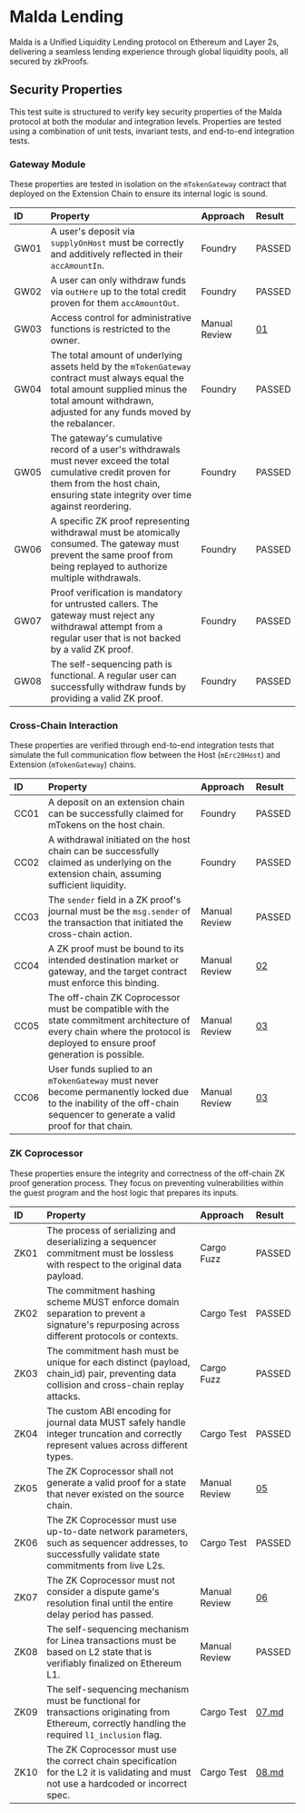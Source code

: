 # Malda Lending

Malda is a Unified Liquidity Lending protocol on Ethereum and Layer 2s,
delivering a seamless lending experience through global liquidity pools, all
secured by zkProofs.

## Security Properties

This test suite is structured to verify key security properties of the Malda
protocol at both the modular and integration levels. Properties are tested using
a combination of unit tests, invariant tests, and end-to-end integration tests.

### Gateway Module

These properties are tested in isolation on the `mTokenGateway` contract that
deployed on the Extension Chain to ensure its internal logic is sound.

| ID   | Property                                                                                                                                                                                                 | Approach      | Result                |
| :--- | :------------------------------------------------------------------------------------------------------------------------------------------------------------------------------------------------------- | :------------ | :-------------------- |
| GW01 | A user's deposit via `supplyOnHost` must be correctly and additively reflected in their `accAmountIn`.                                                                                                   | Foundry       | PASSED                |
| GW02 | A user can only withdraw funds via `outHere` up to the total credit proven for them `accAmountOut`.                                                                                                      | Foundry       | PASSED                |
| GW03 | Access control for administrative functions is restricted to the owner.                                                                                                                                  | Manual Review | [01](/findings/01.md) |
| GW04 | The total amount of underlying assets held by the `mTokenGateway` contract must always equal the total amount supplied minus the total amount withdrawn, adjusted for any funds moved by the rebalancer. | Foundry       | PASSED                |
| GW05 | The gateway's cumulative record of a user's withdrawals must never exceed the total cumulative credit proven for them from the host chain, ensuring state integrity over time against reordering.        | Foundry       | PASSED                |
| GW06 | A specific ZK proof representing withdrawal must be atomically consumed. The gateway must prevent the same proof from being replayed to authorize multiple withdrawals.                                  | Foundry       | PASSED                |
| GW07 | Proof verification is mandatory for untrusted callers. The gateway must reject any withdrawal attempt from a regular user that is not backed by a valid ZK proof.                                        | Foundry       | PASSED                |
| GW08 | The self-sequencing path is functional. A regular user can successfully withdraw funds by providing a valid ZK proof.                                                                                    | Foundry       | PASSED                |

### Cross-Chain Interaction

These properties are verified through end-to-end integration tests that simulate
the full communication flow between the Host (`mErc20Host`) and Extension
(`mTokenGateway`) chains.

| ID   | Property                                                                                                                                                                     | Approach      | Result                |
| :--- | :--------------------------------------------------------------------------------------------------------------------------------------------------------------------------- | :------------ | :-------------------- |
| CC01 | A deposit on an extension chain can be successfully claimed for mTokens on the host chain.                                                                                   | Foundry       | PASSED                |
| CC02 | A withdrawal initiated on the host chain can be successfully claimed as underlying on the extension chain, assuming sufficient liquidity.                                    | Foundry       | PASSED                |
| CC03 | The `sender` field in a ZK proof's journal must be the `msg.sender` of the transaction that initiated the cross-chain action.                                                | Manual Review | PASSED                |
| CC04 | A ZK proof must be bound to its intended destination market or gateway, and the target contract must enforce this binding.                                                   | Manual Review | [02](/findings/02.md) |
| CC05 | The off-chain ZK Coprocessor must be compatible with the state commitment architecture of every chain where the protocol is deployed to ensure proof generation is possible. | Manual Review | [03](/findings/03.md) |
| CC06 | User funds suplied to an `mTokenGateway` must never become permanently locked due to the inability of the off-chain sequencer to generate a valid proof for that chain.      | Manual Review | [03](/findings/03.md) |

### ZK Coprocessor

These properties ensure the integrity and correctness of the off-chain ZK proof
generation process. They focus on preventing vulnerabilities within the guest
program and the host logic that prepares its inputs.

| ID   | Property                                                                                                                                          | Approach      | Result                   |
| :--- | :------------------------------------------------------------------------------------------------------------------------------------------------ | :------------ | :----------------------- |
| ZK01 | The process of serializing and deserializing a sequencer commitment must be lossless with respect to the original data payload.                   | Cargo Fuzz    | PASSED                   |
| ZK02 | The commitment hashing scheme MUST enforce domain separation to prevent a signature's repurposing across different protocols or contexts.         | Cargo Test    | PASSED                   |
| ZK03 | The commitment hash must be unique for each distinct (payload, chain_id) pair, preventing data collision and cross-chain replay attacks.          | Cargo Fuzz    | PASSED                   |
| ZK04 | The custom ABI encoding for journal data MUST safely handle integer truncation and correctly represent values across different types.             | Cargo Test    | PASSED                   |
| ZK05 | The ZK Coprocessor shall not generate a valid proof for a state that never existed on the source chain.                                           | Manual Review | [05](/findings/05.md)    |
| ZK06 | The ZK Coprocessor must use up-to-date network parameters, such as sequencer addresses, to successfully validate state commitments from live L2s. | Cargo Test    | PASSED                   |
| ZK07 | The ZK Coprocessor must not consider a dispute game's resolution final until the entire delay period has passed.                                  | Manual Review | [06](/findings/06.md)    |
| ZK08 | The self-sequencing mechanism for Linea transactions must be based on L2 state that is verifiably finalized on Ethereum L1.                       | Manual Review | PASSED                   |
| ZK09 | The self-sequencing mechanism must be functional for transactions originating from Ethereum, correctly handling the required `l1_inclusion` flag. | Cargo Test    | [07.md](/findings/07.md) |
| ZK10 | The ZK Coprocessor must use the correct chain specification for the L2 it is validating and must not use a hardcoded or incorrect spec.           | Cargo Test    | [08.md](/findings/08.md) |
